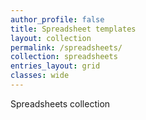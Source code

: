 ```yaml
---
author_profile: false
title: Spreadsheet templates
layout: collection
permalink: /spreadsheets/
collection: spreadsheets
entries_layout: grid
classes: wide
---
```


Spreadsheets collection
